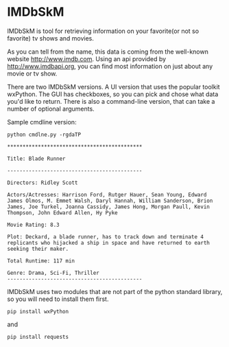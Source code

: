 IMDbSkM
=======

IMDbSkM is tool for retrieving information on your favorite(or not so favorite) tv shows and movies.  

As you can tell from the name, this data is coming from the well-known website http://www.imdb.com.
Using an api provided by http://www.imdbapi.org, you can find most information on just about any
movie or tv show.

There are two IMDbSkM versions.  A UI version that uses the popular toolkit wxPython.  The GUI has
checkboxes, so you can pick and chose what data you'd like to return.  There is also a command-line 
version, that can take a number of optional arguments.

Sample cmdline version:
    
    python cmdlne.py -rgdaTP

    ********************************************

    Title: Blade Runner

    --------------------------------------------

    Directors: Ridley Scott

    Actors/Actresses: Harrison Ford, Rutger Hauer, Sean Young, Edward James Olmos, M. Emmet Walsh, Daryl Hannah, William Sanderson, Brion James, Joe Turkel, Joanna Cassidy, James Hong, Morgan Paull, Kevin Thompson, John Edward Allen, Hy Pyke

    Movie Rating: 8.3

    Plot: Deckard, a blade runner, has to track down and terminate 4 replicants who hijacked a ship in space and have returned to earth seeking their maker.

    Total Runtime: 117 min

    Genre: Drama, Sci-Fi, Thriller
    --------------------------------------------



IMDbSkM uses two modules that are not part of the python standard library, so you will need to install them first.

    pip install wxPython

and 

    pip install requests
